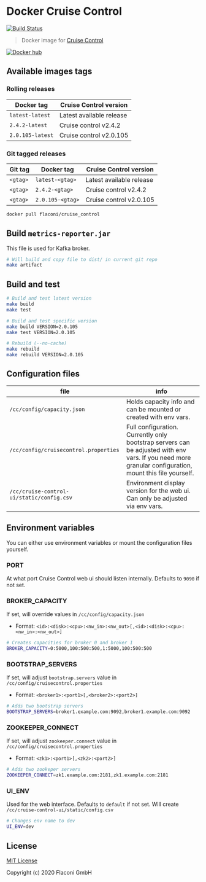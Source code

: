 # Docker Cruise Control

[![Build Status](https://travis-ci.com/Flaconi/docker-cruise_control.svg?branch=master)](https://travis-ci.com/Flaconi/docker-cruise_control)


> Docker image for [Cruise Control](https://github.com/linkedin/cruise-control)

[![Docker hub](http://dockeri.co/image/flaconi/cruise_control?&kill_cache=1)](https://hub.docker.com/r/flaconi/cruise_control)


## Available images tags

### Rolling releases

| Docker tag        | Cruise Control version   |
|-------------------|--------------------------|
| `latest-latest`   | Latest available release |
| `2.4.2-latest`    | Cruise control v2.4.2    |
| `2.0.105-latest`  | Cruise control v2.0.105  |

### Git tagged releases

| Git tag  | Docker tag        | Cruise Control version   |
|----------|-------------------|--------------------------|
| `<gtag>` | `latest-<gtag>`   | Latest available release |
| `<gtag>` | `2.4.2-<gtag>`    | Cruise control v2.4.2    |
| `<gtag>` | `2.0.105-<gtag>`  | Cruise control v2.0.105  |

```bash
docker pull flaconi/cruise_control
```


## Build `metrics-reporter.jar`

This file is used for Kafka broker.
```bash
# Will build and copy file to dist/ in current git repo
make artifact
```


## Build and test
```bash
# Build and test latest version
make build
make test

# Build and test specific version
make build VERSION=2.0.105
make test VERSION=2.0.105

# Rebuild (--no-cache)
make rebuild
make rebuild VERSION=2.0.105
```


## Configuration files

| file | info |
|------|------|
| `/cc/config/capacity.json` | Holds capacity info and can be mounted or created with env vars. |
| `/cc/config/cruisecontrol.properties` | Full configuration. Currently only bootstrap servers can be adjusted with env vars. If you need more granular configuration, mount this file yourself. |
| `/cc/cruise-control-ui/static/config.csv` | Environment display version for the web ui. Can only be adjusted via env vars. |


## Environment variables

You can either use environment variables or mount the configuration files yourself.

### PORT

At what port Cruise Control web ui should listen internally. Defaults to `9090` if not set.


### BROKER_CAPACITY
If set, will override values in `/cc/config/capacity.json`

* Format: `<id>:<disk>:<cpu>:<nw_in>:<nw_out>[,<id>:<disk>:<cpu>:<nw_in>:<nw_out>]`

```bash
# Creates capacities for broker 0 and broker 1
BROKER_CAPACITY=0:5000,100:500:500,1:5000,100:500:500
```

### BOOTSTRAP_SERVERS
If set, will adjust `bootstrap.servers` value in `/cc/config/cruisecontrol.properties`

* Format: `<broker1>:<port1>[,<broker2>:<port2>]`

```bash
# Adds two bootstrap servers
BOOTSTRAP_SERVERS=broker1.example.com:9092,broker1.example.com:9092
```

### ZOOKEEPER_CONNECT
If set, will adjust `zookeeper.connect` value in `/cc/config/cruisecontrol.properties`

* Format: `<zk1>:<port1>[,<zk2>:<port2>]`

```bash
# Adds two zookeper servers
ZOOKEEPER_CONNECT=zk1.example.com:2181,zk1.example.com:2181
```


### UI_ENV

Used for the web interface. Defaults to `default` if not set.
Will create `/cc/cruise-control-ui/static/config.csv`
```bash
# Changes env name to dev
UI_ENV=dev
```


## License

[MIT License](LICENSE.md)

Copyright (c) 2020 Flaconi GmbH
